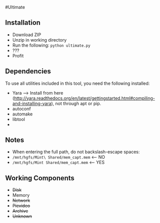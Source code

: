 #Ultimate

## Installation
   - Download ZIP
   - Unzip in working directory
   - Run the following: `python ultimate.py`
   - ???
   - Profit

## Dependencies
To use all utilities included in this tool, you need the following installed:
   - Yara --> Install from here (http://yara.readthedocs.org/en/latest/gettingstarted.html#compiling-and-installing-yara), not through apt or pip.
   - autoconf
   - automake
   - libtool
   -

## Notes
   - When entering the full path, do not backslash-escape spaces:
   - `/mnt/hgfs/Mint\ Shared/mem_capt.mem` <-- NO
   - `/mnt/hgfs/Mint Shared/mem_capt.mem` <-- YES

## Working Components
   - ~~Disk~~
   - Memory
   - ~~Network~~
   - ~~Picvideo~~
   - ~~Archive~~
   - ~~Unknown~~
